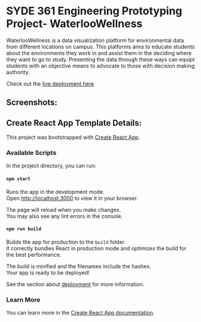 # SYDE 361 Engineering Prototyping Project- WaterlooWellness

WaterlooWellness is a data visualization platform for environmental data from different locations on campus. This platforms aims to educate students about the environments they work in and assist them in the deciding where they want to go to study. Presenting the data through these ways can equipt students with an objective means to advocate to those with decision making authority.

Check out the [live deployment here](https://waterloowellness1.netlify.app/)

## Screenshots:

## Create React App Template Details:

This project was bootstrapped with [Create React App](https://github.com/facebook/create-react-app).

### Available Scripts

In the project directory, you can run:

#### `npm start`

Runs the app in the development mode.\
Open [http://localhost:3000](http://localhost:3000) to view it in your browser.

The page will reload when you make changes.\
You may also see any lint errors in the console.

#### `npm run build`

Builds the app for production to the `build` folder.\
It correctly bundles React in production mode and optimizes the build for the best performance.

The build is minified and the filenames include the hashes.\
Your app is ready to be deployed!

See the section about [deployment](https://facebook.github.io/create-react-app/docs/deployment) for more information.

### Learn More

You can learn more in the [Create React App documentation](https://facebook.github.io/create-react-app/docs/getting-started).
